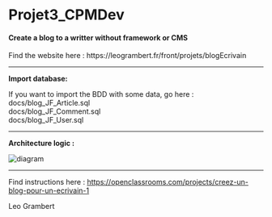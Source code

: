 # Projet3_CPMDev

<h4>Create a blog to a writter without framework or CMS</h4>
Find the website here : https://leogrambert.fr/front/projets/blogEcrivain

<hr>

<strong>Import database:</strong>

If you want to import the BDD with some data, go here :<br> docs/blog_JF_Article.sql<br>docs/blog_JF_Comment.sql<br>docs/blog_JF_User.sql

<hr>

<strong>Architecture logic :</strong>

![diagram](https://leogrambert.fr/front/projets/blogEcrivain/docs/logique_mvc.png)

<hr>

Find instructions here : https://openclassrooms.com/projects/creez-un-blog-pour-un-ecrivain-1

Leo Grambert
